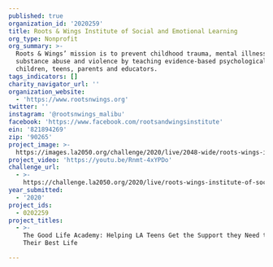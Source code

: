 ```yaml
---
published: true
organization_id: '2020259'
title: Roots & Wings Institute of Social and Emotional Learning
org_type: Nonprofit
org_summary: >-
  Roots & Wings’ mission is to prevent childhood trauma, mental illness,
  substance abuse and violence by teaching evidence-based psychological tools to
  children, teens, parents and educators.
tags_indicators: []
charity_navigator_url: ''
organization_website:
  - 'https://www.rootsnwings.org'
twitter: ''
instagram: '@rootsnwings_malibu'
facebook: 'https://www.facebook.com/rootsandwingsinstitute'
ein: '821894269'
zip: '90265'
project_image: >-
  https://images.la2050.org/challenge/2020/live/2048-wide/roots-wings-institute-of-social-and-emotional-learning.jpg
project_video: 'https://youtu.be/Rnmt-4xYPDo'
challenge_url:
  - >-
    https://challenge.la2050.org/2020/live/roots-wings-institute-of-social-and-emotional-learning/
year_submitted:
  - '2020'
project_ids:
  - 0202259
project_titles:
  - >-
    The Good Life Academy: Helping LA Teens Get the Support they Need to Live
    Their Best Life

---
```

